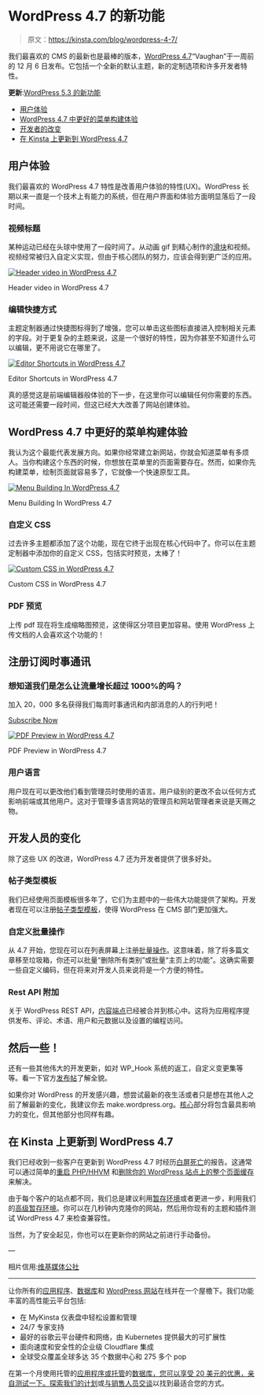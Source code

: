 # WordPress 4.7 的新功能

> 原文：<https://kinsta.com/blog/wordpress-4-7/>

我们最喜欢的 CMS 的最新也是最棒的版本，[WordPress 4.7](https://wordpress.org/news/2016/12/vaughan/)“Vaughan”于一周前的 12 月 6 日发布。它包括一个全新的默认主题，新的定制选项和许多开发者特性。

**更新**:[WordPress 5.3 的新功能](https://kinsta.com/blog/wordpress-5-3/)

*   [用户体验](#user-experience)
*   [WordPress 4.7 中更好的菜单构建体验](#menu-building-wordpress-4-7)
*   [开发者的改变](#changes-developers)
*   [在 Kinsta 上更新到 WordPress 4.7](#updating-to-wordpress-4-7-kinsta)

## 用户体验

我们最喜欢的 WordPress 4.7 特性是改善用户体验的特性(UX)。WordPress 长期以来一直是一个技术上有能力的系统，但在用户界面和体验方面明显落后了一段时间。

### 视频标题

某种运动已经在头球中使用了一段时间了。从动画 gif 到精心制作的[滑块](https://kinsta.com/blog/wordpress-slider/)和视频。视频经常被归入自定义实现，但由于核心团队的努力，应该会得到更广泛的应用。

[![Header video in WordPress 4.7](img/9d2c99b08b768754198aba8d8dd83ec2.png)](https://kinsta.com/wp-content/uploads/2016/12/ScreenFlow.gif)

Header video in WordPress 4.7



### 编辑快捷方式

主题定制器通过快捷图标得到了增强，您可以单击这些图标直接进入控制相关元素的字段。对于更复杂的主题来说，这是一个很好的特性，因为你甚至不知道什么可以编辑，更不用说它在哪里了。

[![Editor Shortcuts in WordPress 4.7](img/cb06e698d3adbe9c766892fbd43d720a.png)](https://kinsta.com/wp-content/uploads/2016/12/editor-shortcuts.png)

Editor Shortcuts in WordPress 4.7



真的感觉这是前端编辑器般体验的下一步，在这里你可以编辑任何你需要的东西。这可能还需要一段时间，但这已经大大改善了网站创建体验。

## WordPress 4.7 中更好的菜单构建体验

我认为这个最能代表发展方向。如果你经常建立新网站，你就会知道菜单有多烦人。当你构建这个东西的时候，你想放在菜单里的页面需要存在。然而，如果你先构建菜单，绘制页面就容易多了，它就像一个快速原型工具。

[![Menu Building In WordPress 4.7](img/8e2faa19355296003fff6d951faea5fc.png)](https://kinsta.com/wp-content/uploads/2016/12/menuBuildig.gif)

Menu Building In WordPress 4.7



### 自定义 CSS

过去许多主题都添加了这个功能，现在它终于出现在核心代码中了。你可以在主题定制器中添加你的自定义 CSS，包括实时预览，太棒了！

[![Custom CSS in WordPress 4.7](img/bf2deeba9ad83c41b5be2486d4845171.png)](https://kinsta.com/wp-content/uploads/2016/12/custom-css.png)

Custom CSS in WordPress 4.7



### PDF 预览

上传 pdf 现在将生成缩略图预览，这使得区分项目更加容易。使用 WordPress 上传文档的人会喜欢这个功能的！

## 注册订阅时事通讯



### 想知道我们是怎么让流量增长超过 1000%的吗？

加入 20，000 多名获得我们每周时事通讯和内部消息的人的行列吧！

[Subscribe Now](#newsletter)

[![PDF Preview in WordPress 4.7](img/361dccd8e1adbe1bb4c450b45bb0bbc6.png)](https://kinsta.com/wp-content/uploads/2016/12/pdf-preview.png)

PDF Preview in WordPress 4.7



### 用户语言

用户现在可以更改他们看到管理员时使用的语言。用户级别的更改不会以任何方式影响前端或其他用户。这对于管理多语言网站的管理员和网站管理者来说是天赐之物。

## 开发人员的变化

除了这些 UX 的改进，WordPress 4.7 还为开发者提供了很多好处。

### 帖子类型模板

我们已经使用页面模板很多年了，它们为主题中的一些伟大功能提供了架构。开发者现在可以注册[帖子类型模板](https://make.wordpress.org/core/2016/11/03/post-type-templates-in-4-7/)，使得 WordPress 在 CMS 部门更加强大。

### 自定义批量操作

从 4.7 开始，您现在可以在列表屏幕上注册[批量操作](https://make.wordpress.org/core/2016/10/04/custom-bulk-actions/)。这意味着，除了将多篇文章移至垃圾箱，你还可以批量“删除所有类别”或批量“主页上的功能”。这确实需要一些自定义编码，但在将来对开发人员来说将是一个方便的特性。

### Rest API 附加

关于 WordPress REST API，[内容端点](https://make.wordpress.org/core/2016/10/08/rest-api-merge-proposal-part-2-content-api/)已经被合并到核心中。这将为应用程序提供发布、评论、术语、用户和元数据以及设置的编程访问。

## 然后一些！

还有一些其他伟大的开发更新，如对 WP_Hook 系统的返工，自定义变更集等等。看一下官方[发布帖](https://wordpress.org/news/2016/12/vaughan/)了解全貌。

如果你对 WordPress 的开发感兴趣，想尝试最新的夜生活或者只是想在其他人之前了解最新的变化，我建议你去 make.wordpress.org。[核心](https://make.wordpress.org/core/)部分将包含最具影响力的变化，但其他部分也同样有趣。

## 在 Kinsta 上更新到 WordPress 4.7

我们已经收到一些客户在更新到 WordPress 4.7 时经历[白屏死亡](https://kinsta.com/blog/wordpress-white-screen-of-death/)的报告。这通常可以通过简单的[重启 PHP/HHVM](https://kinsta.com/help/restart-php/) 和[删除你的 WordPress 站点上的整个页面缓存](https://kinsta.com/blog/wordpress-clear-cache/)来解决。

由于每个客户的站点都不同，我们总是建议利用[暂存环境](https://kinsta.com/help/staging-environment/)或者更进一步，利用我们的[高级暂存环境](https://kinsta.com/help/premium-staging-environments/)。你可以在几秒钟内克隆你的网站，然后用你现有的主题和插件测试 WordPress 4.7 来检查兼容性。

当然，为了安全起见，你也可以在更新你的网站之前进行手动备份。

—

相片信用:[维基媒体公社](https://commons.wikimedia.org/wiki/File:Sarah_Vaughan_-_William_P._Gottlieb_-_No._1.jpg)

* * *

让你所有的[应用程序](https://kinsta.com/application-hosting/)、[数据库](https://kinsta.com/database-hosting/)和 [WordPress 网站](https://kinsta.com/wordpress-hosting/)在线并在一个屋檐下。我们功能丰富的高性能云平台包括:

*   在 MyKinsta 仪表盘中轻松设置和管理
*   24/7 专家支持
*   最好的谷歌云平台硬件和网络，由 Kubernetes 提供最大的可扩展性
*   面向速度和安全性的企业级 Cloudflare 集成
*   全球受众覆盖全球多达 35 个数据中心和 275 多个 pop

在第一个月使用托管的[应用程序或托管](https://kinsta.com/application-hosting/)的[数据库，您可以享受 20 美元的优惠，亲自测试一下。探索我们的](https://kinsta.com/database-hosting/)[计划](https://kinsta.com/plans/)或[与销售人员交谈](https://kinsta.com/contact-us/)以找到最适合您的方式。